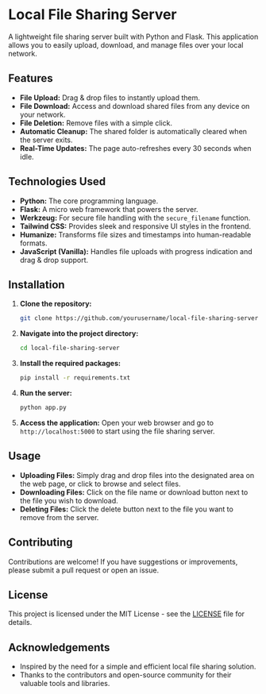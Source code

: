 # Local File Sharing Server

A lightweight file sharing server built with Python and Flask. This application allows you to easily upload, download, and manage files over your local network.

## Features

- **File Upload:** Drag & drop files to instantly upload them.
- **File Download:** Access and download shared files from any device on your network.
- **File Deletion:** Remove files with a simple click.
- **Automatic Cleanup:** The shared folder is automatically cleared when the server exits.
- **Real-Time Updates:** The page auto-refreshes every 30 seconds when idle.

## Technologies Used

- **Python:** The core programming language.
- **Flask:** A micro web framework that powers the server.
- **Werkzeug:** For secure file handling with the `secure_filename` function.
- **Tailwind CSS:** Provides sleek and responsive UI styles in the frontend.
- **Humanize:** Transforms file sizes and timestamps into human-readable formats.
- **JavaScript (Vanilla):** Handles file uploads with progress indication and drag & drop support.

## Installation

1. **Clone the repository:**
   ```sh
   git clone https://github.com/yourusername/local-file-sharing-server.git
   ```
2. **Navigate into the project directory:**
   ```sh
   cd local-file-sharing-server
   ```
3. **Install the required packages:**
   ```sh
   pip install -r requirements.txt
   ```
4. **Run the server:**
   ```sh
   python app.py
   ```
5. **Access the application:**
   Open your web browser and go to `http://localhost:5000` to start using the file sharing server.

## Usage

- **Uploading Files:** Simply drag and drop files into the designated area on the web page, or click to browse and select files.
- **Downloading Files:** Click on the file name or download button next to the file you wish to download.
- **Deleting Files:** Click the delete button next to the file you want to remove from the server.

## Contributing

Contributions are welcome! If you have suggestions or improvements, please submit a pull request or open an issue.

## License

This project is licensed under the MIT License - see the [LICENSE](LICENSE) file for details.

## Acknowledgements

- Inspired by the need for a simple and efficient local file sharing solution.
- Thanks to the contributors and open-source community for their valuable tools and libraries.
